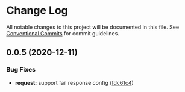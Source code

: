 # Change Log

All notable changes to this project will be documented in this file.
See [Conventional Commits](https://conventionalcommits.org) for commit guidelines.

## 0.0.5 (2020-12-11)


### Bug Fixes

* **request:** support fail response config ([fdc61c4](https://github.com/yugasun/ygkit/commit/fdc61c4ca20b1ee5d294120cb1078af337f6643f))
